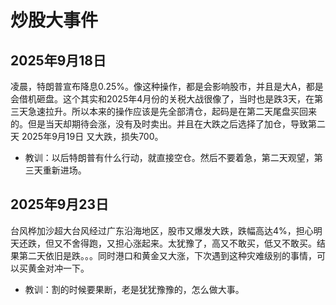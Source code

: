 # 炒股大事件

## 2025年9月18日
凌晨，特朗普宣布降息0.25%。像这种操作，都是会影响股市，并且是大A，都是会借机砸盘。这个其实和2025年4月份的关税大战很像了，当时也是跌3天，在第三天急速拉升。所以本来的操作应该是先全部清仓，起码是在第二天尾盘买回来的。但是当天却期待会涨，没有及时卖出。并且在大跌之后选择了加仓，导致第二天 2025年9月19日 又大跌，损失700。

- 教训：以后特朗普有什么行动，就直接空仓。然后不要着急，第二天观望，第三天重新进场。

## 2025年9月23日
台风桦加沙超大台风经过广东沿海地区，股市又爆发大跌，跌幅高达4%，担心明天还跌，但又不舍得跑，又担心涨起来。太犹豫了，高又不敢买，低又不敢买。结果第二天依旧是跌。。。同时港口和黄金又大涨，下次遇到这种灾难级别的事情，可以买黄金对冲一下。

- 教训：割的时候要果断，老是犹犹豫豫的，怎么做大事。
